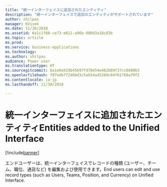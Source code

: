 ```yaml
---
title: "統一インターフェイスに追加されたエンティティ"
description: "統一インターフェイスで追加のエンティティがサポートされています"
author: shilpas
manager: KVivek
ms.date: 11/20/2018
ms.assetid: 6a1c1f60-ce73-e811-a96b-000d3a18c83b
ms.topic: article
ms.prod: 
ms.service: business-applications
ms.technology: 
ms.author: shilpas
audience: Power user
ms.translationtype: HT
ms.sourcegitcommit: ba1e0a919b45697fd78e54e462b89f37cc8880b5
ms.openlocfilehash: f97edb77246bd3c5ab54ad5269c84f61760a79f2
ms.contentlocale: ja-jp
ms.lasthandoff: 11/30/2018

---
```

# <a name="entities-added-to-the-unified-interface"></a><span data-ttu-id="ad18f-103">統一インターフェイスに追加されたエンティティ</span><span class="sxs-lookup"><span data-stu-id="ad18f-103">Entities added to the Unified Interface</span></span>


[!include[banner](../../includes/banner.md)]

<span data-ttu-id="ad18f-104">エンドユーザーは、統一インターフェイスでレコードの種類 (ユーザー、チーム、職位、通貨など) を編集および使用できます。</span><span class="sxs-lookup"><span data-stu-id="ad18f-104">End users can edit and use record types (such as Users, Teams, Position, and Currency) on Unified Interface.</span></span> 

